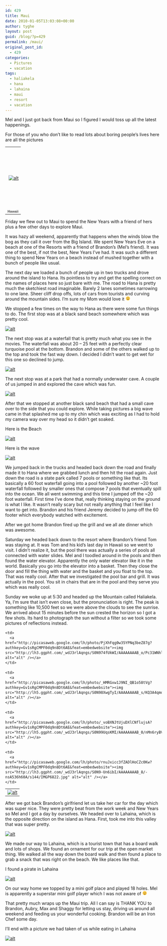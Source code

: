 ```yaml
---
id: 429
title: Maui
date: 2010-01-05T13:03:08+00:00
author: tyghe
layout: post
guid: /blog/?p=429
permalink: /maui/
original_post_id:
  - 429
categories:
  - Pictures
  - vacation
tags:
  - haliakela
  - hana
  - lahaina
  - maui
  - resort
  - vacation
---
```

Mel and I just got back from Maui so I figured I would toss up all the latest happenings.

For those of you who don&#8217;t like to read lots about boring people&#8217;s lives here are all the pictures

<table style="width:194px;">
  <tr>
    <td style="background:transparent url('http://picasaweb.google.com/s/c/transparent_album_background.gif') no-repeat scroll left center;height:194px;" align="center">
      <a href="http://picasaweb.google.com/vallardt/Hawaii?authkey=Gv1sRgCMPF0dq9n8Dt6AE&feat=embedwebsite"><img style="margin:1px 0 0 4px;" src="http://lh6.ggpht.com/_wdJ3rlAqngs/SzvwIMrPKXE/AAAAAAAACAY/9kKfQECM-AY/s160-c/Hawaii.jpg" alt="alt" width="160" height="160" /></a>
    </td>
  </tr>
  
  <tr>
    <td style="text-align:center;font-family:arial, sans-serif;font-size:11px;">
      <a style="color:#4d4d4d;font-weight:bold;text-decoration:none;" href="http://picasaweb.google.com/vallardt/Hawaii?authkey=Gv1sRgCMPF0dq9n8Dt6AE&feat=embedwebsite">Hawaii</a>
    </td>
  </tr>
</table>

<!--more-->


  
Friday we flew out to Maui to spend the New Years with a friend of hers plus a few other days to explore Maui.
  
It was hazy all weekend, apparently that happens when the winds blow the bog as they call it over from the Big Island. We spent New Years Eve on a beach at one of the Resorts with a friend of Brandon&#8217;s (Mel&#8217;s friend). It was one of the best, if not the best, New Years I&#8217;ve had. It was such a different thing to spend New Years on a beach instead of mushed together with a bunch of people like usual.
  
The next day we loaded a bunch of people up in two trucks and drove around the island to Hana. Its pointless to try and get the spelling correct on the names of places here so just bare with me. The road to Hana is pretty much the sketchiest road imaginable. Barely 2 lanes sometimes narrowing to one lane. Sheer cliff drop offs, lots of cars from tourists and curving around the mountain sides. I&#8217;m sure my Mom would love it <img src="/wp-includes/images/smilies/simple-smile.png" alt=":)" class="wp-smiley" style="height: 1em; max-height: 1em;" />
  
We stopped a few times on the way to Hana as there were some fun things to do. The first stop was at a black sand beach somewhere which was pretty cool.
  
[![alt](http://lh4.ggpht.com/_wdJ3rlAqngs/S0N9uzuhXBI/AAAAAAAAB-o/s9KyuUhjVIo/s288/IMGP6738.jpg)](http://picasaweb.google.com/lh/photo/JZ5UtMxBhcDF6JL9WUsEIg?authkey=Gv1sRgCMPF0dq9n8Dt6AE&feat=embedwebsite)

The next stop was at a waterfall that is pretty much what you see in the movies. The waterfall was about 20 &#8211; 25 feet with a perfectly clear turquoise pool at the bottom. Brandon and some of the others walked up to the top and took the fast way down. I decided I didn&#8217;t want to get wet for this one so declined to jump.

[![alt](http://lh6.ggpht.com/_wdJ3rlAqngs/S0N902236gI/AAAAAAAAB_A/RNbHbxNysls/s288/IMGP6760.jpg)](http://picasaweb.google.com/lh/photo/D_edwOpsIMBHcnthYcdudA?authkey=Gv1sRgCMPF0dq9n8Dt6AE&feat=embedwebsite)

The next stop was at a park that had a normally underwater cave. A couple of us jumped in and explored the cave which was fun.
  
[![alt](http://lh5.ggpht.com/_wdJ3rlAqngs/S0N91062TBI/AAAAAAAAB_E/ashFcp9peac/s288/IMGP6765.jpg)](http://picasaweb.google.com/lh/photo/VzXxarTNiuF8HbNjNanDWw?authkey=Gv1sRgCMPF0dq9n8Dt6AE&feat=embedwebsite)
  
After that we stopped at another black sand beach that had a small cave over to the side that you could explore. While taking pictures a big wave came in that splashed me up to my chin which was exciting as I had to hold my camera way over my head so it didn&#8217;t get soaked.
  
Here is the Beach
  
[![alt](http://lh5.ggpht.com/_wdJ3rlAqngs/S0N94PpJnxI/AAAAAAAAB_U/NTm3iMj8Ano/s288/IMGP6776.jpg)](http://picasaweb.google.com/lh/photo/5DvUkw5sz-5lLKW8iWBMyQ?authkey=Gv1sRgCMPF0dq9n8Dt6AE&feat=embedwebsite)
  
Here is the wave
  
[![alt](http://lh4.ggpht.com/_wdJ3rlAqngs/S0N95LYcE8I/AAAAAAAAB_Y/0iQx0Ve-V5Q/s288/IMGP6777.jpg)](http://picasaweb.google.com/lh/photo/KByB1J4Vgets7xyPJvxhzw?authkey=Gv1sRgCMPF0dq9n8Dt6AE&feat=embedwebsite)
  
We jumped back in the trucks and headed back down the road and finally made it to Hana where we grabbed lunch and then hit the road again. Just down the road is a state park called 7 pools or something like that. Its basically a 60 foot waterfall going into a pool followed by another ~20 foot waterfall followed by smaller ones that compose 7 pools that eventually spill into the ocean. We all went swimming and this time I jumped off the ~20 foot waterfall. First time I&#8217;ve done that, really thinking staying on the ground is what I like. It wasn&#8217;t really scary but not really anything that I feel like I want to get into. Brandon and his friend Jeremy decided to jump off the 60 footer which everybody watched with excitement.
  
After we got home Brandon fired up the grill and we all ate dinner which was awesome.
  
Saturday we headed back down to the resort where Brandon&#8217;s friend Tom was staying at. It was Tom and his kid&#8217;s last day in Hawaii so we went to visit. I didn&#8217;t realize it, but the pool there was actually a series of pools all connected with water slides. Mel and I toodled around in the pools and then found the water elevator. Apparently the only water elevator like it in the world. Basically you go into the elevator into a basket. Then they close the door and fill the thing with water and the basket and you float to the top. That was really cool. After that we investigated the pool bar and grill. It was actually in the pool. You sit in chairs that are in the pool and they serve you which was really cool.
  
Sunday we woke up at 5:30 and headed up the Mountain called Haliakela. Ya, I&#8217;m sure that isn&#8217;t even close, but the pronunciation is right. The peak is something like 10,500 feet so we were above the clouds to see the sunrise. We arrived about 15 minutes before the sun crested the horizon so I got a few shots. Its hard to photograph the sun without a filter so we took some pictures of reflections instead.

<table>
  <tr>
    <td>
      <a href="http://picasaweb.google.com/lh/photo/4j-vlx8H1W6Wh_H16DKCxQ?authkey=Gv1sRgCMPF0dq9n8Dt6AE&feat=embedwebsite"><img src="http://lh6.ggpht.com/_wdJ3rlAqngs/S0N97d89E9I/AAAAAAAAB_k/RWQ8uON3EZw/s144/IMGP6805.jpg" alt="alt" /></a>
    </td>
    
    <td>
      <a href="http://picasaweb.google.com/lh/photo/PjXhFqg0w35YPNq3beZ87g?authkey=Gv1sRgCMPF0dq9n8Dt6AE&feat=embedwebsite"><img src="http://lh3.ggpht.com/_wdJ3rlAqngs/S0N974fUkWI/AAAAAAAAB_o/Pc31WNhl84o/s144/IMGP6809.jpg" alt="alt" /></a>
    </td>
    
    <td>
      <a href="http://picasaweb.google.com/lh/photo/_HMRGxw1J9NI_QB1o58tVg?authkey=Gv1sRgCMPF0dq9n8Dt6AE&feat=embedwebsite"><img src="http://lh5.ggpht.com/_wdJ3rlAqngs/S0N98XwgTyI/AAAAAAAAB_s/KQ3A4qmdkhE/s144/IMGP6810.jpg" alt="alt" /></a>
    </td>
    
    <td>
      <a href="http://picasaweb.google.com/lh/photo/_voBXNJtUjuDXlCNflujsA?authkey=Gv1sRgCMPF0dq9n8Dt6AE&feat=embedwebsite"><img src="http://lh5.ggpht.com/_wdJ3rlAqngs/S0N99UqsKMI/AAAAAAAAB_0/nMn6ryBVk0M/s144/IMGP6817.jpg" alt="alt" /></a>
    </td>
    
    <td>
      <a href="http://picasaweb.google.com/lh/photo/rnuJxicc3fZADlHoCZc0Kw?authkey=Gv1sRgCMPF0dq9n8Dt6AE&feat=embedwebsite"><img src="http://lh3.ggpht.com/_wdJ3rlAqngs/S0N9-Un6ibI/AAAAAAAAB_8/-nsA536h60A/s144/IMGP6822.jpg" alt="alt" /></a>
    </td>
  </tr>
</table>

After we got back Brandon&#8217;s girlfriend let us take her car for the day which was super nice. They were pretty beat from the work week and New Years so Mel and I got a day by ourselves. We headed over to Lahaina, which is the opposite direction on the island as Hana. First, took me into this valley that was super pretty.
  
[![alt](http://lh6.ggpht.com/_wdJ3rlAqngs/S0N-CrtMAiI/AAAAAAAACAQ/ENDHYOu6wJE/s288/IMGP6827.jpg)](http://picasaweb.google.com/lh/photo/neuDPl8mGLJ04gie13ZQhA?authkey=Gv1sRgCMPF0dq9n8Dt6AE&feat=embedwebsite)
  
We made our way to Lahaina, which is a tourist town that has a board walk and lots of shops. We found an ornament for our trip at the open market thing. We walked all the way down the board walk and then found a place to grab a snack that was right on the beach. We like places like that.
  
I found a pirate in Lahaina
  
[![alt](http://lh3.ggpht.com/_wdJ3rlAqngs/S0N-DnRtPMI/AAAAAAAACAU/d8jADlgERRQ/s288/IMGP6830.jpg)](http://picasaweb.google.com/lh/photo/ut0WUWcUCAzRB5OVe-McVA?authkey=Gv1sRgCMPF0dq9n8Dt6AE&feat=embedwebsite)
  
On our way home we topped by a mini golf place and played 18 holes. Mel is apparently a superstar mini golf player which I was not aware of <img src="/wp-includes/images/smilies/simple-smile.png" alt=":)" class="wp-smiley" style="height: 1em; max-height: 1em;" />

That pretty much wraps up the Maui trip. All I can say is THANK YOU to Brandon, Aubry, Max and Shaggy for letting us stay, driving us around all weekend and feeding us your wonderful cooking. Brandon will be an Iron Chef some day.

I&#8217;ll end with a picture we had taken of us while eating in Lahaina
  
[![alt](http://lh6.ggpht.com/_wdJ3rlAqngs/S0N-ERSRxiI/AAAAAAAACAY/qQeR9nwpBr0/s400/IMGP6832.jpg)](http://picasaweb.google.com/lh/photo/TSpu-6vKIqEsdMM-xdKspQ?authkey=Gv1sRgCMPF0dq9n8Dt6AE&feat=embedwebsite)
